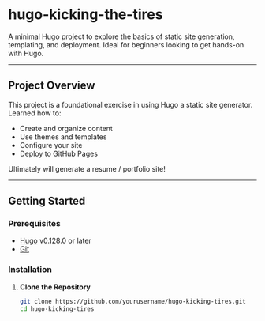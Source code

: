 # hugo-kicking-the-tires

A minimal Hugo project to explore the basics of static site generation, templating, and deployment. Ideal for beginners looking to get hands-on with Hugo.

---

## Project Overview

This project is a foundational exercise in using Hugo a static site generator. Learned how to:

- Create and organize content
- Use themes and templates
- Configure your site
- Deploy to GitHub Pages

Ultimately will generate a resume / portfolio site!

---

## Getting Started

### Prerequisites

- [Hugo](https://gohugo.io/getting-started/installing/) v0.128.0 or later
- [Git](https://git-scm.com/)

### Installation

1. **Clone the Repository**

   ```bash
   git clone https://github.com/yourusername/hugo-kicking-tires.git
   cd hugo-kicking-tires
